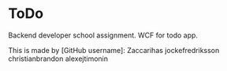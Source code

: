 # ToDo
Backend developer school assignment. WCF for todo app.

This is made by [GitHub username]:
Zaccarihas
jockefredriksson
christianbrandon
alexejtimonin
